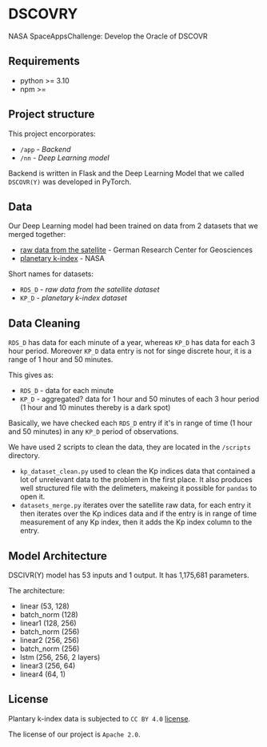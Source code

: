 # DSCOVRY

NASA SpaceAppsChallenge: Develop the Oracle of DSCOVR

## Requirements

* python >= 3.10
* npm >= 

## Project structure

This project encorporates:

- `/app` - _*Backend*_
- `/nn` - _*Deep Learning model*_

Backend is written in Flask and the Deep Learning Model that we called `DSCOVR(Y)` was developed in PyTorch.

## Data

Our Deep Learning model had been trained on data from 2 datasets that we merged together:

- [raw data from the satellite](https://www.spaceappschallenge.org/develop-the-oracle-of-dscovr-experimental-data-repository/) - German Research Center for Geosciences
- [planetary k-index](https://www-app3.gfz-potsdam.de/kp_index/Kp_ap_since_1932.txt) - NASA

Short names for datasets:

- `RDS_D` - _*raw data from the satellite dataset*_
- `KP_D` - _*planetary k-index dataset*_

## Data Cleaning

`RDS_D` has data for each minute of a year, whereas `KP_D` has data for each 3 hour period. Moreover `KP_D` data entry is not for singe discrete hour, it is a range of 1 hour and 50 minutes.

This gives as:

- `RDS_D` - data for each minute
- `KP_D` - aggregated? data for 1 hour and 50 minutes of each 3 hour period (1 hour and 10 minutes thereby is a dark spot)

Basically, we have checked each `RDS_D` entry if it's in range of time (1 hour and 50 minutes) in any `KP_D` period of observations.

We have used 2 scripts to clean the data, they are located in the `/scripts` directory.

- `kp_dataset_clean.py` used to clean the Kp indices data that contained a lot of unrelevant data to the problem in the first place. It also produces well structured file with the delimeters, makeing it possible for `pandas` to open it.
- `datasets_merge.py` iterates over the satellite raw data, for each entry it then iterates over the Kp indices data and if the entry is in range of time measurement of any Kp index, then it adds the Kp index column to the entry.

## Model Architecture

DSCIVR(Y) model has 53 inputs and 1 output.
It has 1,175,681 parameters.

The architecture:

- linear (53, 128)
- batch_norm (128)
- linear1 (128, 256)
- batch_norm (256)
- linear2 (256, 256)
- batch_norm (256)
- lstm (256, 256, 2 layers)
- linear3 (256, 64)
- linear4 (64, 1)

## License

Plantary k-index data is subjected to `CC BY 4.0` [license](https://creativecommons.org/licenses/by/4.0/).

The license of our project is `Apache 2.0`.
